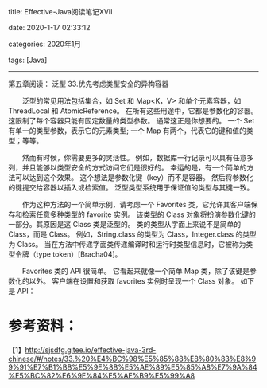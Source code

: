 title: Effective-Java阅读笔记XVII

date: 2020-1-17 02:33:12

categories: 2020年1月

tags: [Java]

---

第五章阅读： 泛型
33.优先考虑类型安全的异构容器


<!-- more -->

　　泛型的常见用法包括集合，如 Set<E> 和 Map<K，V> 和单个元素容器，如 ThreadLocal<T> 和 AtomicReference<T>。 在所有这些用途中，它都是参数化的容器。 这限制了每个容器只能有固定数量的类型参数。 通常这正是你想要的。 一个 Set 有单一的类型参数，表示它的元素类型; 一个 Map 有两个，代表它的键和值的类型；等等。

　　然而有时候，你需要更多的灵活性。 例如，数据库一行记录可以具有任意多列，并且能够以类型安全的方式访问它们是很好的。 幸运的是，有一个简单的方法可以达到这个效果。 这个想法是参数化键（key）而不是容器。 然后将参数化的键提交给容器以插入或检索值。 泛型类型系统用于保证值的类型与其键一致。

　　作为这种方法的一个简单示例，请考虑一个 Favorites 类，它允许其客户端保存和检索任意多种类型的 favorite 实例。 该类型的 Class 对象将扮演参数化键的一部分。其原因是这 Class 类是泛型的。 类的类型从字面上来说不是简单的 Class，而是 Class<T>。 例如，String.class 的类型为 Class<String>，Integer.class 的类型为 Class<Integer>。 当在方法中传递字面类传递编译时和运行时类型信息时，它被称为类型令牌（type token）[Bracha04]。

　　Favorites 类的 API 很简单。 它看起来就像一个简单 Map 类，除了该键是参数化的以外。 客户端在设置和获取 favorites 实例时呈现一个 Class 对象。 如下是 API：




# 参考资料：
【1】http://sjsdfg.gitee.io/effective-java-3rd-chinese/#/notes/33.%20%E4%BC%98%E5%85%88%E8%80%83%E8%99%91%E7%B1%BB%E5%9E%8B%E5%AE%89%E5%85%A8%E7%9A%84%E5%BC%82%E6%9E%84%E5%AE%B9%E5%99%A8
